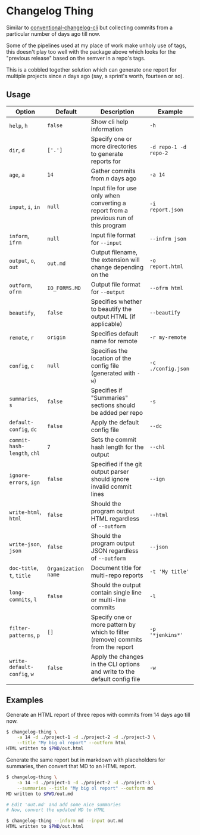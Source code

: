 # Changelog Thing

<!-- markdownlint-disable MD013 -->

Similar to [conventional-changelog-cli](https://www.npmjs.com/package/conventional-changelog-cli) but collecting commits from a particular number of days ago till now.

Some of the pipelines used at my place of work make unholy use of tags, this doesn't play too well with the package above which looks for the "previous release" based on the semver in a repo's tags.

This is a cobbled together solution which can generate one report for multiple projects since _n_ days ago (say, a sprint's worth, fourteen or so).

## Usage

| Option                      | Default             | Description                                                                          | Example |
| ---                         | ---                 | ---                                                                                  | ---   |
| `help`, `h`                 | `false`             | Show cli help information                                                            | `-h`                  |
| `dir`, `d`                  | `['.']`             | Specify one or more directories to generate reports for                              | `-d repo-1 -d repo-2`                                       |
| `age`, `a`                  | `14`                | Gather commits from _n_ days ago                                                     | `-a 14`                              |
| `input`, `i`, `in`          | `null`              | Input file for use only when converting a report from a previous run of this program | `-i report.json`                                              |
| `inform`, `ifrm`            | `null`              | Input file format for `--input`                                                      | `--infrm json`                   |
| `output`, `o`, `out`        | `out.md`            | Output filename, the extension will change depending on the                          | `-o report.html`                                             |
| `outform`, `ofrm`           | `IO_FORMS.MD`       | Output file format for `--output`                                                    | `--ofrm html`                     |
| `beautify`,                 | `false`             | Specifies whether to beautify the output HTML (if applicable)                        | `--beautify`                                              |
| `remote`, `r`               | `origin`            | Specifies default name for remote                                                    | `-r my-remote`                     |
| `config`, `c`               | `null`              | Specifies the location of the config file (generated with `-w`)                      | `-c ./config.json`                                           |
| `summaries`, `s`            | `false`             | Specifies if "Summaries" sections should be added per repo                           | `-s`                                                          |
| `default-config`, `dc`      | `false`             | Apply the default config file                                                        | `--dc`                           |
| `commit-hash-length`, `chl` | `7`                 | Sets the commit hash length for the output                                           | `--chl`                                     |
| `ignore-errors`, `ign`      | `false`             | Specified if the git output parser should ignore invalid commit lines                | `--ign`                                                  |
| `write-html`, `html`        | `false`             | Should the program output HTML regardless of `--outform`                             | `--html`                                                |
| `write-json`, `json`        | `false`             | Should the program output JSON regardless of `--outform`                             | `--json`                                                |
| `doc-title`, `t`, `title`   | `Organization name` | Document title for multi-repo reports                                                | `-t 'My title'`                       |
| `long-commits`, `l`         | `false`             | Should the output contain single line or multi-line commits                          | `-l`                                                        |
| `filter-patterns`, `p`      | `[]`                | Specify one or more pattern by which to filter (remove) commits from the report      | `-p '*jenkins*'`                                       |
| `write-default-config`, `w` | `false`             | Apply the changes in the CLI options and write to the default config file            | `-w`                                                          |

## Examples

Generate an HTML report of three repos with commits from 14 days ago till now.

```sh
$ changelog-thing \
    -a 14 -d ./project-1 -d ./project-2 -d ./project-3 \
    --title "My big ol report" --outform html
HTML written to $PWD/out.html
```

Generate the same report but in markdown with placeholders for summaries, then convert that MD to an HTML report.

```sh
$ changelog-thing \
    -a 14 -d ./project-1 -d ./project-2 -d ./project-3 \
    --summaries --title "My big ol report" --outform md
MD written to $PWD/out.md

# Edit 'out.md' and add some nice summaries
# Now, convert the updated MD to HTML

$ changelog-thing --inform md --input out.md
HTML written to $PWD/out.html
```

<!-- vim: set conceallevel=0: -->
